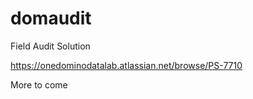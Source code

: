 # domaudit
Field Audit Solution

https://onedominodatalab.atlassian.net/browse/PS-7710

More to come